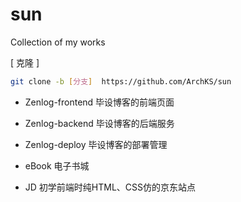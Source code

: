 # sun
Collection of my works

[ 克隆 ]

```bash
git clone -b [分支]  https://github.com/ArchKS/sun
```



- Zenlog-frontend 毕设博客的前端页面 
- Zenlog-backend  毕设博客的后端服务
- Zenlog-deploy   毕设博客的部署管理


- eBook 电子书城
- JD    初学前端时纯HTML、CSS仿的京东站点